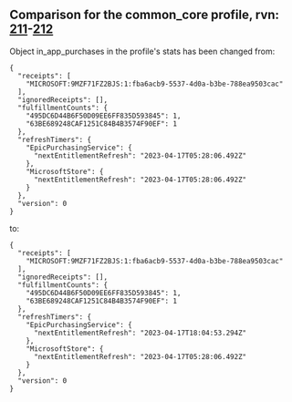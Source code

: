 ## Comparison for the common_core profile, rvn: [211](https://github.com/PRO100KatYT/FortniteProfileRevisions/tree/main/profiles/common_core/211%20common_core.json)-[212](https://github.com/PRO100KatYT/FortniteProfileRevisions/tree/main/profiles/common_core/212%20common_core.json)

Object in_app_purchases in the profile's stats has been changed from:

```
{
  "receipts": [
    "MICROSOFT:9MZF71FZ2BJS:1:fba6acb9-5537-4d0a-b3be-788ea9503cac"
  ],
  "ignoredReceipts": [],
  "fulfillmentCounts": {
    "495DC6D44B6F50D09EE6FF835D593845": 1,
    "63BE689248CAF1251C84B4B3574F90EF": 1
  },
  "refreshTimers": {
    "EpicPurchasingService": {
      "nextEntitlementRefresh": "2023-04-17T05:28:06.492Z"
    },
    "MicrosoftStore": {
      "nextEntitlementRefresh": "2023-04-17T05:28:06.492Z"
    }
  },
  "version": 0
}
```

to:

```
{
  "receipts": [
    "MICROSOFT:9MZF71FZ2BJS:1:fba6acb9-5537-4d0a-b3be-788ea9503cac"
  ],
  "ignoredReceipts": [],
  "fulfillmentCounts": {
    "495DC6D44B6F50D09EE6FF835D593845": 1,
    "63BE689248CAF1251C84B4B3574F90EF": 1
  },
  "refreshTimers": {
    "EpicPurchasingService": {
      "nextEntitlementRefresh": "2023-04-17T18:04:53.294Z"
    },
    "MicrosoftStore": {
      "nextEntitlementRefresh": "2023-04-17T05:28:06.492Z"
    }
  },
  "version": 0
}
```

<br><br>
